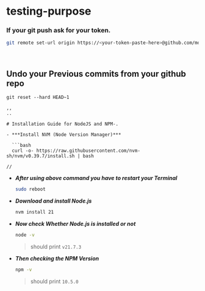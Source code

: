 # testing-purpose

### If your git push ask for your token.

```bash
git remote set-url origin https://<your-token-paste-here>@github.com/mdazfar2/repository
```
<br/>

## Undo your Previous commits from your github repo
```bash.
git reset --hard HEAD~1

,,
..

# Installation Guide for NodeJS and NPM-.

- ***Install NVM (Node Version Manager)***

  ```bash
  curl -o- https://raw.githubusercontent.com/nvm-sh/nvm/v0.39.7/install.sh | bash

//
  ```

- ***After using above command you have to restart your Terminal***
  ```bash
  sudo reboot
  ```

- ***Download and install Node.js***
  ```bash
  nvm install 21
  ```

- ***Now check Whether Node.js is installed or not***
  ```bash
  node -v
  ```
  > should print `v21.7.3`

- ***Then checking the NPM Version***
  ```bash
  npm -v
  ```
  > should print `10.5.0`
